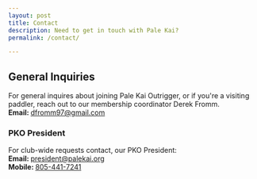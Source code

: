 ```yaml
---
layout: post
title: Contact
description: Need to get in touch with Pale Kai?
permalink: /contact/

---
```


<div class="row">
	<div class="12u 12u$(medium)">
		<h2>General Inquiries</h2>
		<p>For general inquires about joining Pale Kai Outrigger, or if you're a visiting paddler, reach out to our membership coordinator Derek Fromm.<br>
        <strong>Email: </strong><a href="dfromm97@gmail.com">dfromm97@gmail.com</a></p>

</div>
<div class="row">
	<div class="12u 12u$(medium)">
		<h3>PKO President</h3>
		<p>For club-wide  requests contact, our PKO President:<br>
		<strong>Email: </strong><a href="mailto://president@palekai.org">president@palekai.org</a><br>
        <strong>Mobile: </strong><a href="callto://805-441-7241">805-441-7241</a></p>
	</div>
</div>

